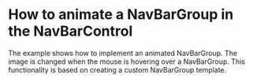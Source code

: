 # How to animate a NavBarGroup in the NavBarControl


<p>The example shows how to implement an animated NavBarGroup. The image is changed when the mouse is hovering over a NavBarGroup. This functionality is based on creating a custom NavBarGroup template.</p>

<br/>


